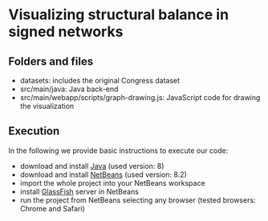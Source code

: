 # Visualizing structural balance in signed networks

## Folders and files
* datasets: includes the original Congress dataset
* src/main/java: Java back-end
* src/main/webapp/scripts/graph-drawing.js: JavaScript code for drawing the visualization

## Execution
In the following we provide basic instructions to execute our code:
* download and install [Java](https://www.java.com) (used version: 8)
* download and install [NetBeans](https://netbeans.org) (used version: 8.2)
* import the whole project into your NetBeans workspace
* install [GlassFish](https://netbeans.org/community/releases/82/install.html) server in NetBeans
* run the project from NetBeans selecting any browser (tested browsers: Chrome and Safari)
